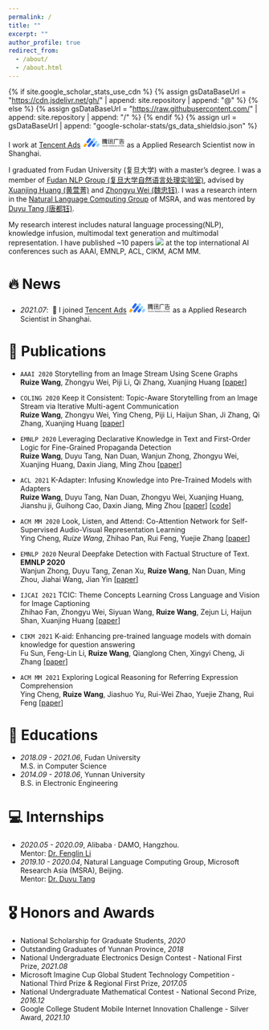 ```yaml
---
permalink: /
title: ""
excerpt: ""
author_profile: true
redirect_from: 
  - /about/
  - /about.html
---
```


{% if site.google_scholar_stats_use_cdn %}
{% assign gsDataBaseUrl = "https://cdn.jsdelivr.net/gh/" | append: site.repository | append: "@" %}
{% else %}
{% assign gsDataBaseUrl = "https://raw.githubusercontent.com/" | append: site.repository | append: "/" %}
{% endif %}
{% assign url = gsDataBaseUrl | append: "google-scholar-stats/gs_data_shieldsio.json" %}

<span class='anchor' id='about-me'></span>

I work at [Tencent Ads](https://e.qq.com/ads/) <img src='./images/tencent_ads.png' style='width: 6em;'> as a Applied Research Scientist now in Shanghai. 

I graduated from Fudan University (复旦大学) with a master’s degree. I was a member of [Fudan NLP Group (复旦大学自然语言处理实验室)](https://nlp.fudan.edu.cn), advised by [Xuanjing Huang (黄萱菁)](https://xuanjing-huang.github.io) and [Zhongyu Wei (魏忠钰)](http://www.fudan-disc.com/people).
I was a research intern in the [Natural Language Computing Group](https://www.microsoft.com/en-us/research/group/natural-language-computing/people/) of MSRA, and was mentored by [Duyu Tang (唐都钰)](https://scholar.google.com.hk/citations?user=9uz-D-kAAAAJ&hl=zh-CN).


My research interest includes natural language processing(NLP), knowledge infusion, multimodal text generation and multimodal representation. I have published ~10 papers  <a href='https://scholar.google.com/citations?user=ojrU9qEAAAAJ'><img src="https://img.shields.io/endpoint?url={{ url | url_encode }}&logo=Google%20Scholar&labelColor=f6f6f6&color=9cf&style=flat&label=citations"></a> at the top international AI conferences such as AAAI, EMNLP, ACL, CIKM, ACM MM.

# 🔥 News
- *2021.07*: &nbsp;🎉 I joined [Tencent Ads](https://e.qq.com/ads/) <img src='./images/tencent_ads.png' style='width: 6em;'> as a Applied Research Scientist in Shanghai. 

# 📝 Publications 

<!-- <div class='paper-box'><div class='paper-box-image'><div><div class="badge">CVPR 2016</div><img src='images/500x300.png' alt="sym" width="100%"></div></div>
<div class='paper-box-text' markdown="1"> -->

<!-- [Deep Residual Learning for Image Recognition](https://openaccess.thecvf.com/content_cvpr_2016/papers/He_Deep_Residual_Learning_CVPR_2016_paper.pdf) -->

<!-- **Kaiming He**, Xiangyu Zhang, Shaoqing Ren, Jian Sun -->

<!-- [**Project**](https://scholar.google.com/citations?view_op=view_citation&hl=zh-CN&user=DhtAFkwAAAAJ&citation_for_view=DhtAFkwAAAAJ:ALROH1vI_8AC) <strong><span class='show_paper_citations' data='DhtAFkwAAAAJ:ALROH1vI_8AC'></span></strong>
- Lorem ipsum dolor sit amet, consectetur adipiscing elit. Vivamus ornare aliquet ipsum, ac tempus justo dapibus sit amet.  -->
<!-- </div> -->
<!-- </div> -->


- `AAAI 2020` Storytelling from an Image Stream Using Scene Graphs      
**Ruize Wang**, Zhongyu Wei, Piji Li, Qi Zhang, Xuanjing Huang [[paper](https://ojs.aaai.org/index.php/AAAI/article/view/6455)]
<!-- - , **AAAI 2020**   -->



- `COLING 2020` Keep it Consistent: Topic-Aware Storytelling from an Image Stream via Iterative Multi-agent Communication     
**Ruize Wang**, Zhongyu Wei, Ying Cheng, Piji Li, Haijun Shan, Ji Zhang, Qi Zhang, Xuanjing Huang [[paper](https://arxiv.org/abs/1911.04192)]

- `EMNLP 2020` Leveraging Declarative Knowledge in Text and First-Order Logic for Fine-Grained Propaganda Detection     
**Ruize Wang**, Duyu Tang, Nan Duan, Wanjun Zhong, Zhongyu Wei, Xuanjing Huang, Daxin Jiang, Ming Zhou [[paper](https://arxiv.org/abs/2004.14201)]

- `ACL 2021` K-Adapter: Infusing Knowledge into Pre-Trained Models with Adapters  
**Ruize Wang**, Duyu Tang, Nan Duan, Zhongyu Wei, Xuanjing Huang, Jianshu ji, Guihong Cao, Daxin Jiang, Ming Zhou [[paper](https://arxiv.org/abs/2002.01808)] [[code](https://github.com/microsoft/K-Adapter)]

- `ACM MM 2020` Look, Listen, and Attend: Co-Attention Network for Self-Supervised Audio-Visual Representation Learning    
Ying Cheng, *Ruize Wang*, Zhihao Pan, Rui Feng, Yuejie Zhang [[paper](https://arxiv.org/pdf/2008.05789)]

- `EMNLP 2020` Neural Deepfake Detection with Factual Structure of Text. **EMNLP 2020**  
Wanjun Zhong, Duyu Tang, Zenan Xu, **Ruize Wang**, Nan Duan, Ming Zhou, Jiahai Wang, Jian Yin [[paper](https://arxiv.org/pdf/2010.07475)]

- `IJCAI 2021` TCIC: Theme Concepts Learning Cross Language and Vision for Image Captioning   
Zhihao Fan, Zhongyu Wei, Siyuan Wang, **Ruize Wang**, Zejun Li, Haijun Shan, Xuanjing Huang [[paper](https://arxiv.org/abs/2106.10936)]

- `CIKM 2021`  K-aid: Enhancing pre-trained language models with domain knowledge for question answering  
Fu Sun, Feng-Lin Li, **Ruize Wang**, Qianglong Chen, Xingyi Cheng, Ji Zhang [[paper](https://dl.acm.org/doi/abs/10.1145/3459637.3481930)]
 
- `ACM MM 2021` Exploring Logical Reasoning for Referring Expression Comprehension  
Ying Cheng, **Ruize Wang**, Jiashuo Yu, Rui-Wei Zhao, Yuejie Zhang, Rui Feng [[paper](https://dl.acm.org/doi/abs/10.1145/3474085.3475677)]


# 📖 Educations
- *2018.09 - 2021.06*, Fudan University  
    M.S. in Computer Science
- *2014.09 - 2018.06*, Yunnan University  
    B.S. in Electronic Engineering


<!-- # 💬 Invited Talks
- *2021.06*, Lorem ipsum dolor sit amet, consectetur adipiscing elit. Vivamus ornare aliquet ipsum, ac tempus justo dapibus sit amet. 
- *2021.03*, Lorem ipsum dolor sit amet, consectetur adipiscing elit. Vivamus ornare aliquet ipsum, ac tempus justo dapibus sit amet.  \| [\[video\]](https://github.com/) -->

# 💻 Internships
- *2020.05 - 2020.09*, Alibaba · DAMO, Hangzhou.  
  Mentor: [Dr. Fenglin Li](https://scholar.google.com.hk/citations?user=xo_dfnMAAAAJ&hl=zh-CN)
- *2019.10 - 2020.04*, Natural Language Computing Group, Microsoft Research Asia (MSRA), Beijing.   
  Mentor: [Dr. Duyu Tang](https://scholar.google.com.hk/citations?user=9uz-D-kAAAAJ&hl=zh-CN)


# 🎖 Honors and Awards
- National Scholarship for Graduate Students, *2020*
- Outstanding Graduates of Yunnan Province, *2018*
- National Undergraduate Electronics Design Contest - National First Prize, *2021.08*
- Microsoft Imagine Cup Global Student Technology Competition - National Third Prize & Regional First Prize, *2017.05*
- National Undergraduate Mathematical Contest - National Second Prize, *2016.12*
- Google College Student Mobile Internet Innovation Challenge - Silver Award, *2021.10*
